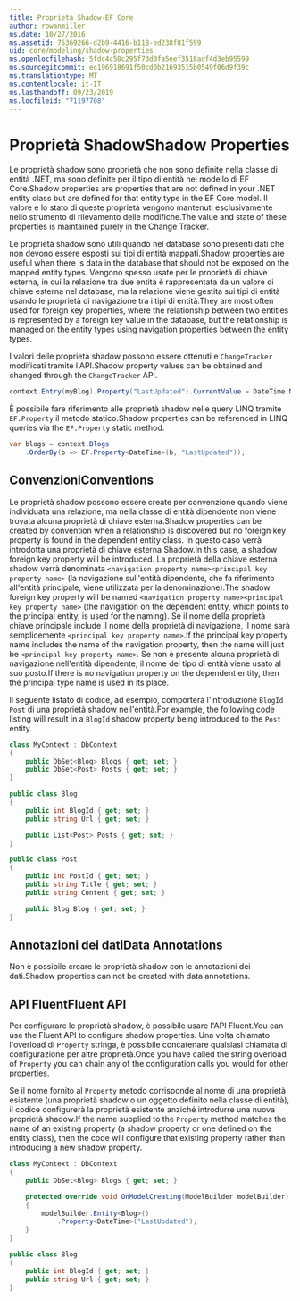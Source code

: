 ```yaml
---
title: Proprietà Shadow-EF Core
author: rowanmiller
ms.date: 10/27/2016
ms.assetid: 75369266-d2b9-4416-b118-ed238f81f599
uid: core/modeling/shadow-properties
ms.openlocfilehash: 5fdc4c50c295f73d0fa5eef3518adf4d3eb95599
ms.sourcegitcommit: ec196918691f50cd0b21693515b0549f06d9f39c
ms.translationtype: MT
ms.contentlocale: it-IT
ms.lasthandoff: 09/23/2019
ms.locfileid: "71197708"
---
```

# <a name="shadow-properties"></a><span data-ttu-id="44657-102">Proprietà Shadow</span><span class="sxs-lookup"><span data-stu-id="44657-102">Shadow Properties</span></span>

<span data-ttu-id="44657-103">Le proprietà shadow sono proprietà che non sono definite nella classe di entità .NET, ma sono definite per il tipo di entità nel modello di EF Core.</span><span class="sxs-lookup"><span data-stu-id="44657-103">Shadow properties are properties that are not defined in your .NET entity class but are defined for that entity type in the EF Core model.</span></span> <span data-ttu-id="44657-104">Il valore e lo stato di queste proprietà vengono mantenuti esclusivamente nello strumento di rilevamento delle modifiche.</span><span class="sxs-lookup"><span data-stu-id="44657-104">The value and state of these properties is maintained purely in the Change Tracker.</span></span>

<span data-ttu-id="44657-105">Le proprietà shadow sono utili quando nel database sono presenti dati che non devono essere esposti sui tipi di entità mappati.</span><span class="sxs-lookup"><span data-stu-id="44657-105">Shadow properties are useful when there is data in the database that should not be exposed on the mapped entity types.</span></span> <span data-ttu-id="44657-106">Vengono spesso usate per le proprietà di chiave esterna, in cui la relazione tra due entità è rappresentata da un valore di chiave esterna nel database, ma la relazione viene gestita sui tipi di entità usando le proprietà di navigazione tra i tipi di entità.</span><span class="sxs-lookup"><span data-stu-id="44657-106">They are most often used for foreign key properties, where the relationship between two entities is represented by a foreign key value in the database, but the relationship is managed on the entity types using navigation properties between the entity types.</span></span>

<span data-ttu-id="44657-107">I valori delle proprietà shadow possono essere ottenuti e `ChangeTracker` modificati tramite l'API.</span><span class="sxs-lookup"><span data-stu-id="44657-107">Shadow property values can be obtained and changed through the `ChangeTracker` API.</span></span>

``` csharp
context.Entry(myBlog).Property("LastUpdated").CurrentValue = DateTime.Now;
```

<span data-ttu-id="44657-108">È possibile fare riferimento alle proprietà shadow nelle query LINQ tramite `EF.Property` il metodo statico.</span><span class="sxs-lookup"><span data-stu-id="44657-108">Shadow properties can be referenced in LINQ queries via the `EF.Property` static method.</span></span>

``` csharp
var blogs = context.Blogs
    .OrderBy(b => EF.Property<DateTime>(b, "LastUpdated"));
```

## <a name="conventions"></a><span data-ttu-id="44657-109">Convenzioni</span><span class="sxs-lookup"><span data-stu-id="44657-109">Conventions</span></span>

<span data-ttu-id="44657-110">Le proprietà shadow possono essere create per convenzione quando viene individuata una relazione, ma nella classe di entità dipendente non viene trovata alcuna proprietà di chiave esterna.</span><span class="sxs-lookup"><span data-stu-id="44657-110">Shadow properties can be created by convention when a relationship is discovered but no foreign key property is found in the dependent entity class.</span></span> <span data-ttu-id="44657-111">In questo caso verrà introdotta una proprietà di chiave esterna Shadow.</span><span class="sxs-lookup"><span data-stu-id="44657-111">In this case, a shadow foreign key property will be introduced.</span></span> <span data-ttu-id="44657-112">La proprietà della chiave esterna shadow verrà denominata `<navigation property name><principal key property name>` (la navigazione sull'entità dipendente, che fa riferimento all'entità principale, viene utilizzata per la denominazione).</span><span class="sxs-lookup"><span data-stu-id="44657-112">The shadow foreign key property will be named `<navigation property name><principal key property name>` (the navigation on the dependent entity, which points to the principal entity, is used for the naming).</span></span> <span data-ttu-id="44657-113">Se il nome della proprietà chiave principale include il nome della proprietà di navigazione, il nome sarà semplicemente `<principal key property name>`.</span><span class="sxs-lookup"><span data-stu-id="44657-113">If the principal key property name includes the name of the navigation property, then the name will just be `<principal key property name>`.</span></span> <span data-ttu-id="44657-114">Se non è presente alcuna proprietà di navigazione nell'entità dipendente, il nome del tipo di entità viene usato al suo posto.</span><span class="sxs-lookup"><span data-stu-id="44657-114">If there is no navigation property on the dependent entity, then the principal type name is used in its place.</span></span>

<span data-ttu-id="44657-115">Il seguente listato di codice, ad esempio, comporterà l'introduzione `BlogId` `Post` di una proprietà shadow nell'entità.</span><span class="sxs-lookup"><span data-stu-id="44657-115">For example, the following code listing will result in a `BlogId` shadow property being introduced to the `Post` entity.</span></span>

<!-- [!code-csharp[Main](samples/core/Modeling/Conventions/ShadowForeignKey.cs)] -->
``` csharp
class MyContext : DbContext
{
    public DbSet<Blog> Blogs { get; set; }
    public DbSet<Post> Posts { get; set; }
}

public class Blog
{
    public int BlogId { get; set; }
    public string Url { get; set; }

    public List<Post> Posts { get; set; }
}

public class Post
{
    public int PostId { get; set; }
    public string Title { get; set; }
    public string Content { get; set; }

    public Blog Blog { get; set; }
}
```

## <a name="data-annotations"></a><span data-ttu-id="44657-116">Annotazioni dei dati</span><span class="sxs-lookup"><span data-stu-id="44657-116">Data Annotations</span></span>

<span data-ttu-id="44657-117">Non è possibile creare le proprietà shadow con le annotazioni dei dati.</span><span class="sxs-lookup"><span data-stu-id="44657-117">Shadow properties can not be created with data annotations.</span></span>

## <a name="fluent-api"></a><span data-ttu-id="44657-118">API Fluent</span><span class="sxs-lookup"><span data-stu-id="44657-118">Fluent API</span></span>

<span data-ttu-id="44657-119">Per configurare le proprietà shadow, è possibile usare l'API Fluent.</span><span class="sxs-lookup"><span data-stu-id="44657-119">You can use the Fluent API to configure shadow properties.</span></span> <span data-ttu-id="44657-120">Una volta chiamato l'overload di `Property` stringa, è possibile concatenare qualsiasi chiamata di configurazione per altre proprietà.</span><span class="sxs-lookup"><span data-stu-id="44657-120">Once you have called the string overload of `Property` you can chain any of the configuration calls you would for other properties.</span></span>

<span data-ttu-id="44657-121">Se il nome fornito al `Property` metodo corrisponde al nome di una proprietà esistente (una proprietà shadow o un oggetto definito nella classe di entità), il codice configurerà la proprietà esistente anziché introdurre una nuova proprietà shadow.</span><span class="sxs-lookup"><span data-stu-id="44657-121">If the name supplied to the `Property` method matches the name of an existing property (a shadow property or one defined on the entity class), then the code will configure that existing property rather than introducing a new shadow property.</span></span>

<!-- [!code-csharp[Main](samples/core/Modeling/FluentAPI/ShadowProperty.cs?highlight=7,8)] -->
``` csharp
class MyContext : DbContext
{
    public DbSet<Blog> Blogs { get; set; }

    protected override void OnModelCreating(ModelBuilder modelBuilder)
    {
        modelBuilder.Entity<Blog>()
            .Property<DateTime>("LastUpdated");
    }
}

public class Blog
{
    public int BlogId { get; set; }
    public string Url { get; set; }
}
```
